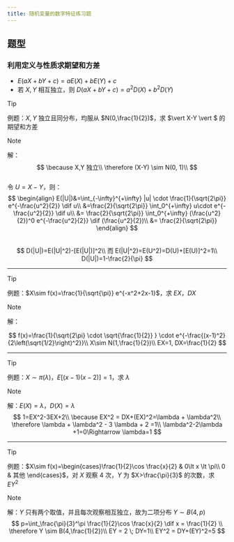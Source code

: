 ```yaml
---
title: 随机变量的数字特征练习题
---
```


<!--more-->



## 题型

### 利用定义与性质求期望和方差

* $E(aX+bY+c)=aE(X)+bE(Y)+c$
* 若 $X,Y$ 相互独立，则 $D(aX+bY+c)=a^2 D(X)+b^2D(Y)$

> [!TIP]
> 例题：$X,Y$ 独立且同分布，均服从 $N(0,\frac{1}{2})$，求 $\vert X-Y \vert $ 的期望和方差

> [!NOTE]
> 解：<br>
> $$
\because X,Y 独立\\
\therefore (X-Y) \sim N(0, 1)\\
$$<br>
> 令 $U=X-Y$，则：<br>
> $$
\begin{align}
E(|U|)&=\int_{-\infty}^{+\infty} |u| \cdot \frac{1}{\sqrt{2\pi}} e^{-\frac{u^2}{2}} \dif u\\
&=\frac{2}{\sqrt{2\pi}} \int_0^{+\infty} u\cdot e^{-\frac{u^2}{2}} \dif u\\
&= \frac{2}{\sqrt{2\pi}} \int_0^{+\infty} (\frac{u^2}{2})^0 e^{-\frac{u^2}{2}} \dif (\frac{u^2}{2})\\
&= \frac{2}{\sqrt{2\pi}}
\end{align}
$$<br>
> $$
D(|U|)=E(|U|^2)-[E(|U|)]^2\\
而 E(|U|^2)=E(U^2)=D(U)+[E(U)]^2=1\\
D(|U|)=1-\frac{2}{\pi}
$$

---

> [!TIP]
> 例题：$X\sim f(x)=\frac{1}{\sqrt{\pi}} e^{-x^2+2x-1}$，求 $EX$，$DX$

> [!NOTE]
> 解：<br>
> 
> $$
f(x)=\frac{1}{\sqrt{2\pi} \cdot \sqrt{\frac{1}{2}} } \cdot e^{-\frac{(x-1)^2}{2\left(\sqrt{1/2}\right)^2}}\\
X\sim N(1,\frac{1}{2})\\
EX=1, DX=\frac{1}{2}
$$

---

> [!TIP]
> 例题：$X\sim\pi(\lambda)$，$E[(x-1)(x-2)]=1$，求 $\lambda$

> [!NOTE]
> 解：$E(X)=\lambda$，$D(X)=\lambda$<br>
> $$
1=EX^2-3EX+2\\
\because EX^2 = DX+(EX)^2=\lambda + \lambda^2\\
\therefore \lambda + \lambda^2 - 3 \lambda + 2 =1\\
\lambda^2-2\lambda +1=0\Rightarrow \lambda=1
$$

---

> [!TIP]
> 例题：$X\sim f(x)=\begin{cases}\frac{1}{2}\cos \frac{x}{2} & 0\lt x \lt \pi\\ 0 & 其他 \end{cases}$，对 $X$ 观察 4 次，$Y$ 为 $X>\frac{\pi}{3}$ 的次数，求 $EY^2$

> [!NOTE]
> 解：$Y$ 只有两个取值，并且每次观察相互独立，故为二项分布 $Y\sim B(4,p)$<br>
> $$
p=\int_\frac{\pi}{3}^\pi \frac{1}{2}\cos \frac{x}{2} \dif x = \frac{1}{2} \\
\therefore Y \sim B(4,\frac{1}{2})\\
EY = 2 \; DY=1\\
EY^2 = DY+(EY)^2=5
$$